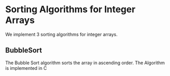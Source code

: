 # Sorting Algorithms for Integer Arrays
We implement 3 sorting algorithms for integer arrays.

## BubbleSort
The Bubble Sort algorithm sorts the array in ascending order.
The Algorithm is implemented in C
